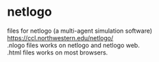 # netlogo
files for netlogo (a multi-agent simulation software)
<br>https://ccl.northwestern.edu/netlogo/
<br>.nlogo files works on netlogo and netlogo web.
<br>.html files works on most browsers.

